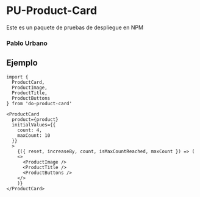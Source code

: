 # PU-Product-Card

Este es un paquete de pruebas de despliegue en NPM

### Pablo Urbano

## Ejemplo

```
import {
  ProductCard,
  ProductImage,
  ProductTitle,
  ProductButtons
} from 'do-product-card'
```

```
<ProductCard
  product={product}
  initialValues={{
    count: 4,
    maxCount: 10
  }}
  >
    {({ reset, increaseBy, count, isMaxCountReached, maxCount }) => (
    <>
      <ProductImage />
      <ProductTitle />
      <ProductButtons />
    </>
    )}
</ProductCard>
```
